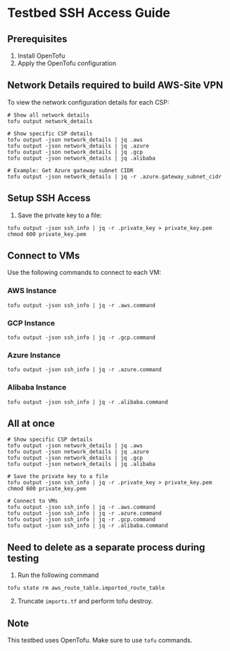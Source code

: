 # Testbed SSH Access Guide

## Prerequisites

1. Install OpenTofu
2. Apply the OpenTofu configuration

## Network Details required to build AWS-Site VPN

To view the network configuration details for each CSP:

```shell
# Show all network details
tofu output network_details
```

```shell
# Show specific CSP details
tofu output -json network_details | jq .aws
tofu output -json network_details | jq .azure
tofu output -json network_details | jq .gcp
tofu output -json network_details | jq .alibaba

# Example: Get Azure gateway subnet CIDR
tofu output -json network_details | jq -r .azure.gateway_subnet_cidr
```

## Setup SSH Access

1. Save the private key to a file:

```shell
tofu output -json ssh_info | jq -r .private_key > private_key.pem
chmod 600 private_key.pem
```

## Connect to VMs

Use the following commands to connect to each VM:

### AWS Instance

```shell
tofu output -json ssh_info | jq -r .aws.command
```

### GCP Instance

```shell
tofu output -json ssh_info | jq -r .gcp.command
```

### Azure Instance

```shell
tofu output -json ssh_info | jq -r .azure.command
```

### Alibaba Instance

```shell
tofu output -json ssh_info | jq -r .alibaba.command
```

## All at once

```shell
# Show specific CSP details
tofu output -json network_details | jq .aws
tofu output -json network_details | jq .azure
tofu output -json network_details | jq .gcp
tofu output -json network_details | jq .alibaba

# Save the private key to a file
tofu output -json ssh_info | jq -r .private_key > private_key.pem
chmod 600 private_key.pem

# Connect to VMs
tofu output -json ssh_info | jq -r .aws.command
tofu output -json ssh_info | jq -r .azure.command
tofu output -json ssh_info | jq -r .gcp.command
tofu output -json ssh_info | jq -r .alibaba.command
```

## Need to delete as a separate process during testing

1. Run the following command

```shell
tofu state rm aws_route_table.imported_route_table
```

2. Truncate `imports.tf` and perform tofu destroy.

## Note

This testbed uses OpenTofu. Make sure to use `tofu` commands.
